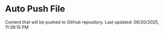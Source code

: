 # Auto Push File

Content that will be pushed to GitHub repository.
Last updated: 08/20/2025, 11:39:15 PM